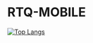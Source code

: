 # RTQ-MOBILE

[![Top Langs](https://github-readme-stats.vercel.app/api/top-langs/?username=Teguhriyadi&layout=compact)](https://github.com/anuraghazra/github-readme-stats)
